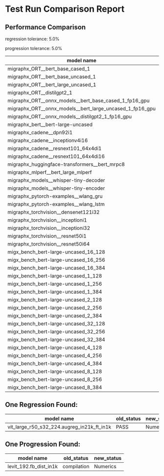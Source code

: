 # Test Run Comparison Report

## Performance Comparison

regression tolerance: 5.0%

progression tolerance: 5.0%

|model name|exit_status|analysis|old_time_ms|new_time_ms|change_ms|percent_change|
|---|---|---|---|---|---|---|
|migraphx_ORT__bert_base_cased_1|PASS|within tol|99.8141|100.2429|0.4289|0.43%|
|migraphx_ORT__bert_base_uncased_1|PASS|within tol|99.8945|100.9217|1.0272|1.03%|
|migraphx_ORT__bert_large_uncased_1|PASS|within tol|502.3136|502.9425|0.6289|0.13%|
|migraphx_ORT__distilgpt2_1|PASS|within tol|53.4911|53.9359|0.4449|0.83%|
|migraphx_ORT__onnx_models__bert_base_cased_1_fp16_gpu|Numerics|within tol|61.3001|63.1359|1.8358|2.99%|
|migraphx_ORT__onnx_models__bert_large_uncased_1_fp16_gpu|Numerics|within tol|290.8684|295.857|4.9886|1.72%|
|migraphx_ORT__onnx_models__distilgpt2_1_fp16_gpu|Numerics|regression|31.2296|42.0508|10.8212|34.65%|
|migraphx_bert__bert-large-uncased|PASS|within tol|19.2911|19.242|-0.0491|-0.25%|
|migraphx_cadene__dpn92i1|Numerics|within tol|42.7143|42.4486|-0.2657|-0.62%|
|migraphx_cadene__inceptionv4i16|PASS|within tol|148.3337|149.2154|0.8817|0.59%|
|migraphx_cadene__resnext101_64x4di1|Numerics|within tol|114.2806|114.304|0.0234|0.02%|
|migraphx_cadene__resnext101_64x4di16|Numerics|within tol|363.7482|369.7934|6.0453|1.66%|
|migraphx_huggingface-transformers__bert_mrpc8|PASS|within tol|7.2739|7.3613|0.0874|1.2%|
|migraphx_mlperf__bert_large_mlperf|Numerics|within tol|23.9595|24.6684|0.7089|2.96%|
|migraphx_models__whisper-tiny-decoder|PASS|regression|32.8717|42.9369|10.0652|30.62%|
|migraphx_models__whisper-tiny-encoder|Numerics|within tol|141.9793|146.8451|4.8659|3.43%|
|migraphx_pytorch-examples__wlang_gru|PASS|within tol|16.072|16.4154|0.3433|2.14%|
|migraphx_pytorch-examples__wlang_lstm|PASS|progression|6.7665|5.5927|-1.1738|-17.35%|
|migraphx_torchvision__densenet121i32|Numerics|within tol|75.3901|76.2515|0.8614|1.14%|
|migraphx_torchvision__inceptioni1|PASS|regression|39.6879|64.5194|24.8315|62.57%|
|migraphx_torchvision__inceptioni32|PASS|within tol|98.7859|100.1874|1.4015|1.42%|
|migraphx_torchvision__resnet50i1|Numerics|within tol|11.3501|11.3689|0.0188|0.17%|
|migraphx_torchvision__resnet50i64|Numerics|within tol|188.9706|196.1702|7.1996|3.81%|
|migx_bench_bert-large-uncased_16_128|PASS|within tol|35.3666|36.5617|1.1951|3.38%|
|migx_bench_bert-large-uncased_16_256|PASS|regression|58.399|101.2569|42.8579|73.39%|
|migx_bench_bert-large-uncased_16_384|Numerics|within tol|79.2487|81.8437|2.5949|3.27%|
|migx_bench_bert-large-uncased_1_128|PASS|within tol|13.0357|13.2451|0.2093|1.61%|
|migx_bench_bert-large-uncased_1_256|PASS|regression|13.3308|21.5713|8.2405|61.82%|
|migx_bench_bert-large-uncased_1_384|PASS|within tol|19.4766|19.4958|0.0192|0.1%|
|migx_bench_bert-large-uncased_2_128|PASS|within tol|12.6578|12.6735|0.0157|0.12%|
|migx_bench_bert-large-uncased_2_256|PASS|within tol|13.2017|13.2577|0.056|0.42%|
|migx_bench_bert-large-uncased_2_384|PASS|regression|21.7054|51.3753|29.6699|136.69%|
|migx_bench_bert-large-uncased_32_128|PASS|within tol|70.8152|72.2791|1.4638|2.07%|
|migx_bench_bert-large-uncased_32_256|PASS|within tol|113.2891|115.0567|1.7676|1.56%|
|migx_bench_bert-large-uncased_32_384|Numerics|regression|157.0388|164.9369|7.8981|5.03%|
|migx_bench_bert-large-uncased_4_128|PASS|within tol|14.2521|14.5247|0.2725|1.91%|
|migx_bench_bert-large-uncased_4_256|PASS|within tol|17.6571|18.2729|0.6158|3.49%|
|migx_bench_bert-large-uncased_4_384|PASS|within tol|26.6979|27.4396|0.7417|2.78%|
|migx_bench_bert-large-uncased_8_128|PASS|within tol|20.2258|20.848|0.6221|3.08%|
|migx_bench_bert-large-uncased_8_256|PASS|within tol|29.6982|30.4169|0.7187|2.42%|
|migx_bench_bert-large-uncased_8_384|PASS|within tol|43.4124|44.924|1.5117|3.48%|

## One Regression Found:

|model name|old_status|new_status|
|---|---|---|
|vit_large_r50_s32_224.augreg_in21k_ft_in1k|PASS|Numerics|

## One Progression Found:

|model name|old_status|new_status|
|---|---|---|
|levit_192.fb_dist_in1k|compilation|Numerics|

